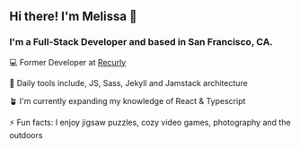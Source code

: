## Hi there! I'm Melissa 👋
### I'm a Full-Stack Developer  and based in San Francisco, CA.

:computer: Former Developer at [Recurly](https://recurly.com/)

:hammer: Daily tools include, JS, Sass, Jekyll and Jamstack architecture

:potted_plant: I'm currently expanding my knowledge of React & Typescript

:zap: Fun facts: I enjoy jigsaw puzzles, cozy video games, photography and the outdoors

<!--
**Melissapdx/Melissapdx** is a ✨ _special_ ✨ repository because its `README.md` (this file) appears on your GitHub profile.

Here are some ideas to get you started:

- 🔭 I’m currently working on ...
- 🌱 I’m currently learning ...
- 👯 I’m looking to collaborate on ...
- 🤔 I’m looking for help with ...
- 💬 Ask me about ...
- 📫 How to reach me: ...
- 😄 Pronouns: ...
- ⚡ Fun fact: ...
-->
